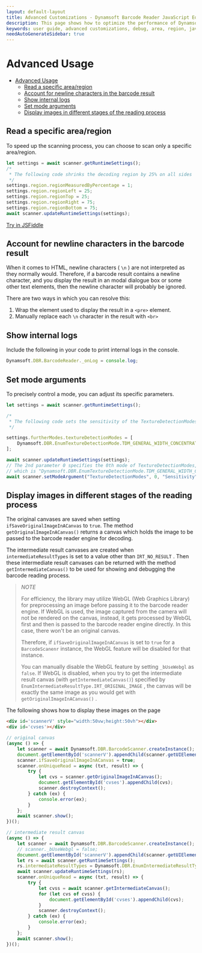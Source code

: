 ```yaml
---
layout: default-layout
title: Advanced Customizations - Dynamsoft Barcode Reader JavaScript Edition
description: This page shows how to optimize the performance of Dynamsoft Barcode Reader JavaScript SDK.
keywords: user guide, advanced customizations, debug, area, region, javascript, js
needAutoGenerateSidebar: true
---
```


# Advanced Usage

- [Advanced Usage](#advanced-usage)
  - [Read a specific area/region](#read-a-specific-arearegion)
  - [Account for newline characters in the barcode result](#account-for-newline-characters-in-the-barcode-result)
  - [Show internal logs](#show-internal-logs)
  - [Set mode arguments](#set-mode-arguments)
  - [Display images in different stages of the reading process](#display-images-in-different-stages-of-the-reading-process)

## Read a specific area/region

To speed up the scanning process, you can choose to scan only a specific area/region.

```javascript
let settings = await scanner.getRuntimeSettings();
/*
 * The following code shrinks the decoding region by 25% on all sides
 */
settings.region.regionMeasuredByPercentage = 1;
settings.region.regionLeft = 25;
settings.region.regionTop = 25;
settings.region.regionRight = 75;
settings.region.regionBottom = 75;
await scanner.updateRuntimeSettings(settings);
```

[Try in JSFiddle](https://jsfiddle.net/DynamsoftTeam/taykq592/)

## Account for newline characters in the barcode result

When it comes to HTML, newline characters ( `\n` ) are not interpreted as they normally would. Therefore, if a barcode result contains a newline character, and you display the result in an modal dialogue box or some other text elements, then the newline character will probably be ignored.

There are two ways in which you can resolve this:

1. Wrap the element used to display the result in a `<pre>` element.
2. Manually replace each `\n` character in the result with `<br>`

## Show internal logs

Include the following in your code to print internal logs in the console.

```javascript
Dynamsoft.DBR.BarcodeReader._onLog = console.log;
```

## Set mode arguments

To precisely control a mode, you can adjust its specific parameters.

```javascript
let settings = await scanner.getRuntimeSettings();

/*
 * The following code sets the sensitivity of the TextureDetectionModes to 9
 */

settings.furtherModes.textureDetectionModes = [
    Dynamsoft.DBR.EnumTextureDetectionMode.TDM_GENERAL_WIDTH_CONCENTRATION, 0, 0, 0, 0, 0, 0, 0
];

await scanner.updateRuntimeSettings(settings);
// The 2nd parameter 0 specifies the 0th mode of TextureDetectionModes, 
// which is "Dynamsoft.DBR.EnumTextureDetectionMode.TDM_GENERAL_WIDTH_CONCENTRATION" in this case.
await scanner.setModeArgument("TextureDetectionModes", 0, "Sensitivity", "9");
```

## Display images in different stages of the reading process

The original canvases are saved when setting `ifSaveOriginalImageInACanvas` to `true`. The method `getOriginalImageInACanvas()` returns a canvas which holds the image to be passed to the barcode reader engine for decoding. 

The intermediate result canvases are created when `intermediateResultTypes` is set to a value other than `IRT_NO_RESULT` . Then these intermediate result canvases can be returned with the method `getIntermediateCanvas()` to be used for showing and debugging the barcode reading process. 

> *NOTE*
>  
> For efficiency, the library may utilize WebGL (Web Graphics Library) for preprocessing an image before passing it to the barcode reader engine. If WebGL is used, the image captured from the camera will not be rendered on the canvas, instead, it gets processed by WebGL first and then is passed to the barcode reader engine directly. In this case, there won't be an original canvas.
> 
> Therefore, if `ifSaveOriginalImageInACanvas` is set to `true` for a `BarcodeScanenr` instance, the WebGL feature will be disabled for that instance.
>
> You can manually disable the WebGL feature by setting `_bUseWebgl` as `false`. If WebGL is disabled, when you try to get the intermediate result canvas (with `getIntermediateCanvas()`) specified by `EnumIntermediateResultType.IRT_ORIGINAL_IMAGE` , the canvas will be exactly the same image as you would get with `getOriginalImageInACanvas()` .

The following shows how to display these images on the page

```html
<div id='scannerV' style="width:50vw;height:50vh"></div>
<div id='cvses'></div>
```

```javascript
// original canvas
(async () => {
    let scanner = await Dynamsoft.DBR.BarcodeScanner.createInstance();
    document.getElementById('scannerV').appendChild(scanner.getUIElement());
    scanner.ifSaveOriginalImageInACanvas = true;
    scanner.onUniqueRead = async (txt, result) => {
        try {
            let cvs = scanner.getOriginalImageInACanvas();
            document.getElementById('cvses').appendChild(cvs);
            scanner.destroyContext();
        } catch (ex) {
            console.error(ex);
        }
    };
    await scanner.show();
})();
```

```javascript
// intermediate result canvas
(async () => {
    let scanner = await Dynamsoft.DBR.BarcodeScanner.createInstance();
    // scanner._bUseWebgl = false;
    document.getElementById('scannerV').appendChild(scanner.getUIElement());
    let rs = await scanner.getRuntimeSettings();
    rs.intermediateResultTypes = Dynamsoft.DBR.EnumIntermediateResultType.IRT_ORIGINAL_IMAGE;
    await scanner.updateRuntimeSettings(rs);
    scanner.onUniqueRead = async (txt, result) => {
        try {
            let cvss = await scanner.getIntermediateCanvas();
            for (let cvs of cvss) {
                document.getElementById('cvses').appendChild(cvs);
            }
            scanner.destroyContext();
        } catch (ex) {
            console.error(ex);
        }
    };
    await scanner.show();
})();
```